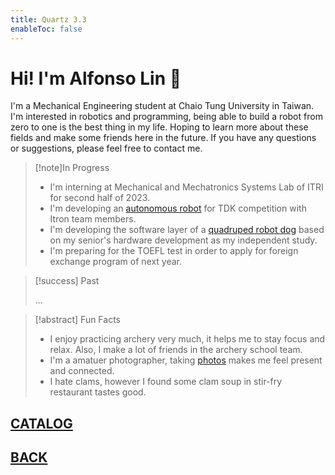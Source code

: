 ```yaml
---
title: Quartz 3.3
enableToc: false
---
```


# Hi!  I'm Alfonso Lin 🦴
I'm a Mechanical Engineering student at Chaio Tung University in Taiwan. I'm interested in robotics and programming, being able to build a robot from zero to one is the best thing in my life. Hoping to learn more about these fields and make some friends here in the future. If you have any questions or suggestions, please feel free to contact me. 

> [!note]In Progress
>
> - I'm interning at Mechanical and Mechatronics Systems Lab of ITRI for second half of 2023.
> - I'm developing an [autonomous  robot](https://github.com/zebra314/pollo_asado) for TDK competition with Itron team members.
> - I'm developing the software layer of a [quadruped robot dog](https://zebra314.github.io/project/robot_dog) based on my senior's hardware development as my independent study.
> - I'm preparing for the TOEFL test in order to apply for foreign exchange program of next year.


> [!success] Past
> 
> ...

> [!abstract] Fun Facts
>
> - I enjoy practicing archery very much, it helps me to stay focus and relax. Also, I make a lot of friends in the archery school team.
> - I'm a amatuer photographer, taking [photos](https://zebra314.github.io/photo/) makes me feel present and connected.
> - I hate clams, however I found some clam soup in stir-fry restaurant tastes good.

## [CATALOG](catalog/CATALOG.md)  
## [BACK](https://zebra314.github.io)